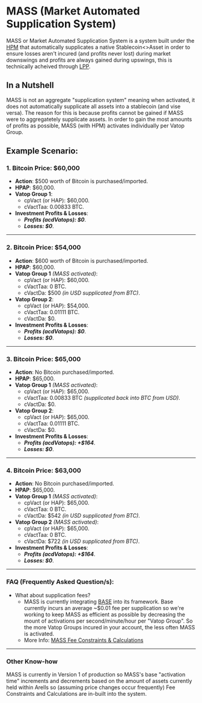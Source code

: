 # MASS (Market Automated Supplication System)
MASS or Market Automated Supplication System is a system built under the [HPM](https://github.com/Art-Sells/HPM) that automatically supplicates a native Stablecoin<>Asset in order to ensure losses aren't incured (and profits never lost) during market downswings and profits are always gained during upswings, this is technically acheived through [LPP](https://github.com/Art-Sells/HPM/tree/main/HPMCodeBase/MASS/LPP).

## In a Nutshell
MASS is not an aggregate "supplication system" meaning when activated, it does not automatically supplicate all assets into a stablecoin (and vise versa). The reason for this is because profits cannot be gained if MASS were to aggregatetely supplicate assets. In order to gain the most amounts of profits as possible, MASS (with HPM) activates individually per Vatop Group.

## Example Scenario:

### 1. Bitcoin Price: $60,000
- **Action**: $500 worth of Bitcoin is purchased/imported.
- **HPAP**: $60,000.
- **Vatop Group 1**:
  - cpVact (or HAP): $60,000.
  - cVactTaa: 0.00833 BTC.
- **Investment Profits & Losses**:
  - ***Profits (acdVatops): $0***.
  - ***Losses: $0***.

---

### 2. Bitcoin Price: $54,000
- **Action**: $600 worth of Bitcoin is purchased/imported.
- **HPAP**: $60,000.
- **Vatop Group 1** *(MASS activated)*:
  - cpVact (or HAP): $60,000.
  - cVactTaa: 0 BTC.
  - cVactDa: $500 *(in USD supplicated from BTC)*.
- **Vatop Group 2**:
  - cpVact (or HAP): $54,000.
  - cVactTaa: 0.01111 BTC.
  - cVactDa: $0.
- **Investment Profits & Losses**:
  - ***Profits (acdVatops): $0***.
  - ***Losses: $0***.

---

### 3. Bitcoin Price: $65,000
- **Action**: No Bitcoin purchased/imported.
- **HPAP**: $65,000.
- **Vatop Group 1** *(MASS activated)*:
  - cpVact (or HAP): $65,000.
  - cVactTaa: 0.00833 BTC *(supplicated back into BTC from USD)*.
  - cVactDa: $0.
- **Vatop Group 2**:
  - cpVact (or HAP): $65,000.
  - cVactTaa: 0.01111 BTC.
  - cVactDa: $0.
- **Investment Profits & Losses**:
  - ***Profits (acdVatops): +$164***.
  - ***Losses: $0***.

---

### 4. Bitcoin Price: $63,000
- **Action**: No Bitcoin purchased/imported.
- **HPAP**: $65,000.
- **Vatop Group 1** *(MASS activated)*:
  - cpVact (or HAP): $65,000.
  - cVactTaa: 0 BTC.
  - cVactDa: $542 *(in USD supplicated from BTC)*.
- **Vatop Group 2** *(MASS activated)*:
  - cpVact (or HAP): $65,000.
  - cVactTaa: 0 BTC.
  - cVactDa: $722 *(in USD supplicated from BTC)*.
- **Investment Profits & Losses**:
  - ***Profits (acdVatops): +$164***.
  - ***Losses: $0***.
---

### FAQ (Frequently Asked Question/s):
- What about supplication fees?
  - MASS is currently integrating [BASE](https://base.org) into its framework. Base currently incurs an average ~$0.01 fee per supplication so we're working to keep MASS as efficient as possible by decreasing the mount of activations per second/minute/hour per "Vatop Group". So the more Vatop Groups incured in your account, the less often MASS is activated.
  - More Info: [MASS Fee Constraints & Calculations](https://github.com/Art-Sells/HPM/tree/main/HPMCodeBase/MASS/MASSCodeBase#fee-constraintscalculations)
---
### Other Know-how
MASS is currently in Version 1 of production so MASS's base "activation time" increments and decrements based on the amount of assets currently held within Arells so (assuming price changes occur frequently) Fee Constraints and Calculations are in-built into the system.

